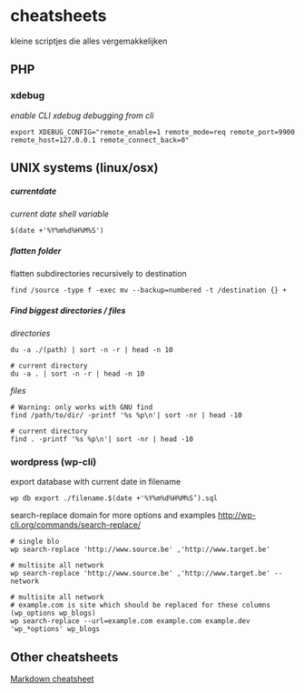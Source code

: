 # cheatsheets
kleine scriptjes die alles vergemakkelijken

## PHP
### xdebug

_enable CLI xdebug debugging from cli_
```shell
export XDEBUG_CONFIG="remote_enable=1 remote_mode=req remote_port=9900 remote_host=127.0.0.1 remote_connect_back=0"
```

## UNIX systems (linux/osx)
##### currentdate
_current date  shell variable_
```shell
$(date +'%Y%m%d%H%M%S')
```
##### flatten folder
flatten subdirectories recursively to destination
```shell
find /source -type f -exec mv --backup=numbered -t /destination {} +
```
##### Find biggest directories / files
_directories_
```shell
du -a ./(path) | sort -n -r | head -n 10

# current directory
du -a . | sort -n -r | head -n 10
```
_files_
```shell
# Warning: only works with GNU find
find /path/to/dir/ -printf '%s %p\n'| sort -nr | head -10

# current directory
find . -printf '%s %p\n'| sort -nr | head -10
```


### wordpress (wp-cli)
export database with current date in filename
```shell
wp db export ./filename.$(date +'%Y%m%d%H%M%S’).sql
```
search-replace domain
for more options and examples
http://wp-cli.org/commands/search-replace/

```shell
# single blo
wp search-replace 'http://www.source.be' ‚'http://www.target.be'

# multisite all network
wp search-replace 'http://www.source.be' ‚'http://www.target.be' --network

# multisite all network
# example.com is site which should be replaced for these columns (wp_options wp_blogs)
wp search-replace --url=example.com example.com example.dev 'wp_*options' wp_blogs
```

## Other cheatsheets
[Markdown cheatsheet](https:#github.com/adam-p/markdown-here/wiki/Markdown-Cheatsheet)
